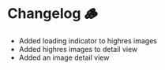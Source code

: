 # Changelog 🪵

- Added loading indicator to highres images
- Added highres images to detail view
- Added an image detail view
